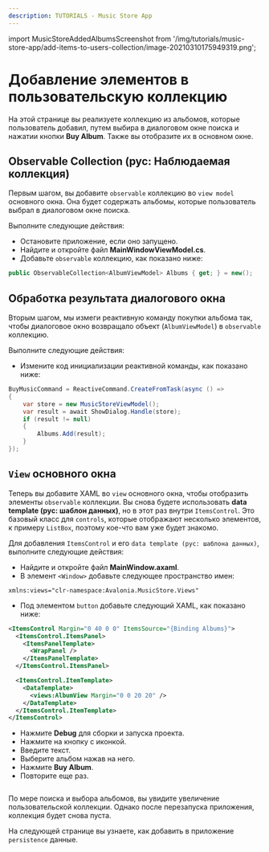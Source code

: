 ```yaml
---
description: TUTORIALS - Music Store App
---
```


import MusicStoreAddedAlbumsScreenshot from '/img/tutorials/music-store-app/add-items-to-users-collection/image-20210310175949319.png';

# Добавление элементов в пользовательскую коллекцию

На этой странице вы реализуете коллекцию из альбомов, которые пользователь добавил, 
путем выбира в диалоговом окне поиска и нажатии кнопки **Buy Album**.
Также вы отобразите их в основном окне.

## Observable Collection (рус: Наблюдаемая коллекция)

Первым шагом, вы добавите `observable` коллекцию во `view model` основного окна.
Она будет содержать альбомы, которые пользователь выбрал в диалоговом окне поиска.

Выполните следующие действия:

- Остановите приложение, если оно запущено.
- Найдите и откройте файл **MainWindowViewModel.cs**.
- Добавьте `observable` коллекцию, как показано ниже:

```csharp
public ObservableCollection<AlbumViewModel> Albums { get; } = new();
```

## Обработка результата диалогового окна

Вторым шагом, мы измеги реактивную команду покупки альбома так, чтобы диалоговое окно возвращало
объект (`AlbumViewModel`) в `observable` коллекцию.

Выполните следующие действия:

- Измените код инициализации реактивной команды, как показано ниже:

```csharp
BuyMusicCommand = ReactiveCommand.CreateFromTask(async () =>
{
    var store = new MusicStoreViewModel();
    var result = await ShowDialog.Handle(store);
    if (result != null)
    {
        Albums.Add(result);
    }
});
```

## `View` основного окна

Теперь вы добавите XAML во `view` основного окна, чтобы отобразить элементы `observable` коллекции.
Вы снова будете использовать **data template (рус: шаблон данных)**, но в этот раз внутри `ItemsControl`.
Это базовый класс для `controls`, которые отображают несколько элементов, к примеру `ListBox`,
поэтому кое-что вам уже будет знакомо.

Для добавления `ItemsControl` и его `data template (рус: шаблона данных)`, выполните следующие действия:

- Найдите и откройте файл **MainWindow.axaml**.
- В элемент `<Window>` добавьте следующее пространство имен:

```
xmlns:views="clr-namespace:Avalonia.MusicStore.Views"
```

- Под элементом `button` добавьте следующий XAML, как показано ниже:

```xml
<ItemsControl Margin="0 40 0 0" ItemsSource="{Binding Albums}">
  <ItemsControl.ItemsPanel>
    <ItemsPanelTemplate>
      <WrapPanel />
    </ItemsPanelTemplate>
  </ItemsControl.ItemsPanel>

  <ItemsControl.ItemTemplate>
    <DataTemplate>
      <views:AlbumView Margin="0 0 20 20" />
    </DataTemplate>
  </ItemsControl.ItemTemplate>
</ItemsControl>
```

- Нажмите **Debug** для сборки и запуска проекта.
- Нажмите на кнопку с иконкой.
- Введите текст.
- Выберите альбом нажав на него.
- Нажмите **Buy Album**.
- Повторите еще раз.

<p><img className="image-medium-zoom" src={MusicStoreAddedAlbumsScreenshot} alt="" /></p>

По мере поиска и выбора альбомов, вы увидите увеличение пользовательской коллекции.
Однако после перезапуска приложения, коллекция будет снова пуста.

На следующей странице вы узнаете, как добавить в приложение `persistence` данные.